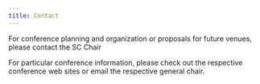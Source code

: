 ```yaml
---
title: Contact
---
```

For conference planning and organization or proposals for future venues, please contact the SC Chair

For particular conference information, please check out the respective conference web sites or email the respective general chair.
